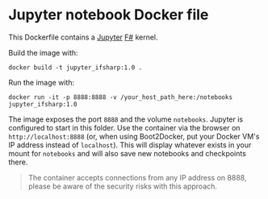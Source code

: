 # Jupyter notebook Docker file

This Dockerfile contains a [Jupyter](http://jupyter.org/) [F#](https://github.com/fsprojects/IfSharp) kernel.
  
Build the image with: 

```
docker build -t jupyter_ifsharp:1.0 .
```

Run the image with:

```
docker run -it -p 8888:8888 -v /your_host_path_here:/notebooks jupyter_ifsharp:1.0
```

The image exposes the port `8888` and the volume `notebooks`. Jupyter is configured to start in this folder. Use the container via the browser on `http://localhost:8888` (or, when using Boot2Docker, put your Docker VM's IP address instead of `localhost`). This will display whatever exists in your mount for `notebooks` and will also save new notebooks and checkpoints there.
 
> The container accepts connections from any IP address on 8888, please be aware of the security risks with this approach. 